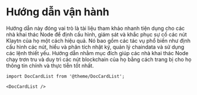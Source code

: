 # Hướng dẫn vận hành

Hướng dẫn này đóng vai trò là tài liệu tham khảo nhanh tiện dụng cho các nhà khai thác Node để định cấu hình, giám sát và khắc phục sự cố các nút Klaytn của họ một cách hiệu quả. Nó bao gồm các tác vụ phổ biến như định cấu hình các nút, hiểu và phân tích nhật ký, quản lý chaindata và sử dụng các lệnh thiết yếu. Hướng dẫn nhằm mục đích giúp các nhà khai thác Node chạy trơn tru và duy trì các nút blockchain của họ bằng cách trang bị cho họ thông tin chính và thực tiễn tốt nhất.

```mdx-code-block
import DocCardList from '@theme/DocCardList';

<DocCardList />
```